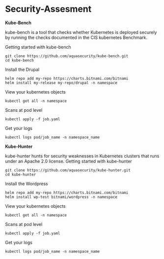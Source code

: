 # Security-Assesment
**Kube-Bench**

kube-bench is a tool that checks whether Kubernetes is deployed securely by running the checks documented in the CIS kubernetes Benchmark.

Getting started with kube-bench
```
git clone https://github.com/aquasecurity/kube-bench.git
cd kube-bench
```
Install the Drupal
```
helm repo add my-repo https://charts.bitnami.com/bitnami
helm install my-release my-repo/drupal -n namespace
```
View your kubernetes objects
```
kubectl get all -n namespace
```
Scans at pod level
```
kubectl apply -f job.yaml
```
Get your logs
```
kubectl logs pod/job_name -n namespace_name
```


**Kube-Hunter**

kube-hunter hunts for security weaknesses in Kubernetes clusters that runs under an Apache 2.0 license.
Getting started with kube-hunter
```
git clone https://github.com/aquasecurity/kube-hunter.git
cd kube-hunter
```
Install the Wordpress
```
helm repo add my-repo https://charts.bitnami.com/bitnami
helm install wp-test bitnami/wordpress -n namespace
```
View your kubernetes objects
```
kubectl get all -n namespace
```
Scans at pod level
```
kubectl apply -f job.yaml
```
Get your logs
```
kubectl logs pod/job_name -n namespace_name
```
